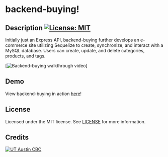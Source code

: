 # backend-buying!  

  ## Description [![License: MIT](https://img.shields.io/badge/License-MIT-yellow.svg?style=flat-square)](https://opensource.org/licenses/MIT)
  
  Initially just an Express API, backend-buying further develops an e-commerce site utilizing Sequelize to create, synchronize, and interact with a MySQL database. Users can create, update, and delete categories, products, and tags.

  [![Backend-buying walkthrough video](./ORM%20demo.gif)]

  ## Demo

  View backend-buying in action [here](https://drive.google.com/file/d/1dYiwM0Ykhow5cXPPqVEanlzSEr7MhHlP/view)!

  ## License

  Licensed under the MIT license. See [LICENSE](./LICENSE) for more information.

  ## Credits 

[![UT Austin CBC](https://img.shields.io/badge/-UT%20Austin%20CBC-orange?style=flat-square)](https://techbootcamps.utexas.edu/coding//)
